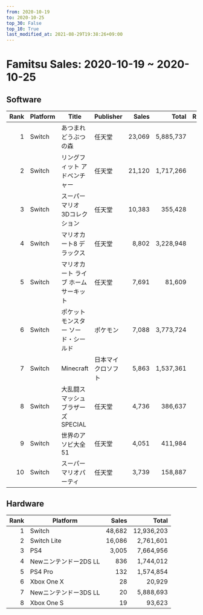 ```yaml
---
from: 2020-10-19
to: 2020-10-25
top_30: False
top_10: True
last_modified_at: 2021-08-29T19:38:26+09:00
---
```

# Famitsu Sales: 2020-10-19 ~ 2020-10-25
## Software
| Rank | Platform | Title | Publisher | Sales | Total | Rate | New |
| -: | -- | -- | -- | -: | -: | -: | -- |
| 1 | Switch | あつまれ どうぶつの森 | 任天堂 | 23,069 | 5,885,737 |  |  |
| 2 | Switch | リングフィット アドベンチャー | 任天堂 | 21,120 | 1,717,266 |  |  |
| 3 | Switch | スーパーマリオ 3Dコレクション | 任天堂 | 10,383 | 355,428 |  |  |
| 4 | Switch | マリオカート8 デラックス | 任天堂 | 8,802 | 3,228,948 |  |  |
| 5 | Switch | マリオカート ライブ ホームサーキット | 任天堂 | 7,691 | 81,609 |  |  |
| 6 | Switch | ポケットモンスター ソード・シールド | ポケモン | 7,088 | 3,773,724 |  |  |
| 7 | Switch | Minecraft | 日本マイクロソフト | 5,863 | 1,537,361 |  |  |
| 8 | Switch | 大乱闘スマッシュブラザーズ SPECIAL | 任天堂 | 4,736 | 386,637 |  |  |
| 9 | Switch | 世界のアソビ大全51 | 任天堂 | 4,051 | 411,984 |  |  |
| 10 | Switch | スーパーマリオパーティ | 任天堂 | 3,739 | 158,887 |  |  |

## Hardware
| Rank | Platform | Sales | Total |
| -: | -- | -: | -: |
| 1 | Switch | 48,682 | 12,936,203 |
| 2 | Switch Lite | 16,086 | 2,761,601 |
| 3 | PS4 | 3,005 | 7,664,956 |
| 4 | Newニンテンドー2DS LL | 836 | 1,744,012 |
| 5 | PS4 Pro | 132 | 1,574,854 |
| 6 | Xbox One X | 28 | 20,929 |
| 7 | Newニンテンドー3DS LL | 20 | 5,888,693 |
| 8 | Xbox One S | 19 | 93,623 |